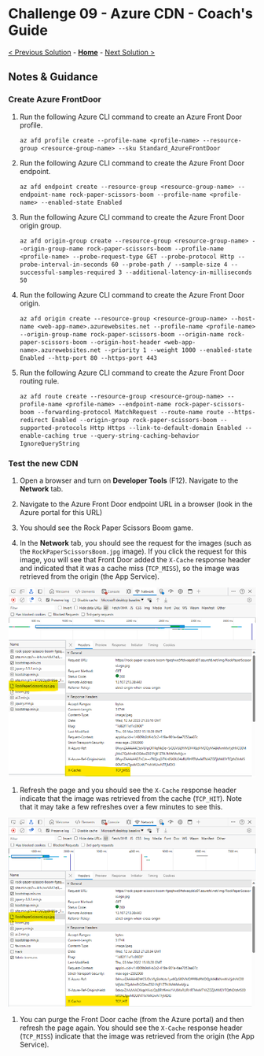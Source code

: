 # Challenge 09 - Azure CDN - Coach's Guide

[< Previous Solution](./Solution-08.md) - **[Home](./README.md)** - [Next Solution >](./Solution-10.md)

## Notes & Guidance

### Create Azure FrontDoor

1.  Run the following Azure CLI command to create an Azure Front Door profile.

    ```shell
    az afd profile create --profile-name <profile-name> --resource-group <resource-group-name> --sku Standard_AzureFrontDoor
    ```

1.  Run the following Azure CLI command to create the Azure Front Door endpoint.

    ```shell
    az afd endpoint create --resource-group <resource-group-name> --endpoint-name rock-paper-scissors-boom --profile-name <profile-name> --enabled-state Enabled
    ```

1.  Run the following Azure CLI command to create the Azure Front Door origin group.

    ```shell
    az afd origin-group create --resource-group <resource-group-name> --origin-group-name rock-paper-scissors-boom --profile-name <profile-name> --probe-request-type GET --probe-protocol Http --probe-interval-in-seconds 60 --probe-path / --sample-size 4 --successful-samples-required 3 --additional-latency-in-milliseconds 50
    ```

1.  Run the following Azure CLI command to create the Azure Front Door origin.

    ```shell
    az afd origin create --resource-group <resource-group-name> --host-name <web-app-name>.azurewebsites.net --profile-name <profile-name> --origin-group-name rock-paper-scissors-boom --origin-name rock-paper-scissors-boom --origin-host-header <web-app-name>.azurewebsites.net --priority 1 --weight 1000 --enabled-state Enabled --http-port 80 --https-port 443
    ```

1.  Run the following Azure CLI command to create the Azure Front Door routing rule.

    ```shell
    az afd route create --resource-group <resource-group-name> --profile-name <profile-name> --endpoint-name rock-paper-scissors-boom --forwarding-protocol MatchRequest --route-name route --https-redirect Enabled --origin-group rock-paper-scissors-boom --supported-protocols Http Https --link-to-default-domain Enabled --enable-caching true --query-string-caching-behavior IgnoreQueryString
    ```

### Test the new CDN

1.  Open a browser and turn on **Developer Tools** (F12). Navigate to the **Network** tab.

1.  Navigate to the Azure Front Door endpoint URL in a browser (look in the Azure portal for this URL)

1.  You should see the Rock Paper Scissors Boom game.

1.  In the **Network** tab, you should see the request for the images (such as the `RockPaperScissorsBoom.jpg` image). If you click the request for this image, you will see that Front Door added the `X-Cache` response header and indicated that it was a cache miss (`TCP_MISS`), so the image was retrieved from the origin (the App Service).

![Front Door cache miss](../images/frontDoorCacheMiss.png)

1.  Refresh the page and you should see the `X-Cache` response header indicate that the image was retrieved from the cache (`TCP_HIT`). Note that it may take a few refreshes over a few minutes to see this.

![Front Door cache hit](../images/frontDoorCacheHit.png)

1.  You can purge the Front Door cache (from the Azure portal) and then refresh the page again. You should see the `X-Cache` response header (`TCP_MISS`) indicate that the image was retrieved from the origin (the App Service).
